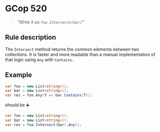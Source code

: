 ﻿# GCop 520

> *"Write it as `foo.Intersects(bar)`"*

## Rule description

The `Intersect` method returns the common elements between two collections. It is faster and more readable than a manual implementation of that logic using `Any` with `Contains`.

## Example
```csharp
var foo = new List<string>();
var bar = new List<string>();
var res = foo.Any(f => bar.Contains(f));
```

*should be* 🡻

```csharp
var foo = new List<string>();
var bar = new List<string>();
var res = foo.Intersect(bar).Any();
```